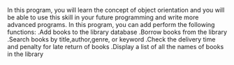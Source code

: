 In this program, you will learn the concept of object orientation and you will be able to
use this skill in your future programming and write more advanced programs.
In this program, you can add perform the following functions:
.Add books to the library database
.Borrow books from the library 
.Search books by title,author,genre, or keyword
.Check the delivery time and penalty for late return of books
.Display a list of all the names of books in the library
